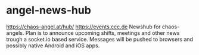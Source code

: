 angel-news-hub
==============

https://chaos-angel.at/hub/
https://events.ccc.de
Newshub for chaos-angels. Plan is to announce upcoming shifts, meetings and other news trough a socket.io based service. Messages will be pushed to browsers and possibly native Android and iOS apps.
